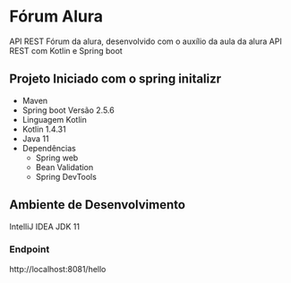 # Fórum Alura 

API REST Fórum da alura, desenvolvido com o auxílio da aula da alura API REST com Kotlin e Spring boot


## Projeto Iniciado com o spring initalizr
 * Maven
 * Spring boot Versão 2.5.6
 * Linguagem Kotlin
 * Kotlin 1.4.31
 * Java 11
 * Dependências
   * Spring web
   * Bean Validation
   * Spring DevTools
 
 ## Ambiente de Desenvolvimento 
  IntelliJ IDEA
  JDK 11
  
### Endpoint
  http://localhost:8081/hello

 
